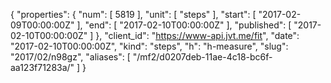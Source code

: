 {
  "properties": {
    "num": [
      5819
    ],
    "unit": [
      "steps"
    ],
    "start": [
      "2017-02-09T00:00:00Z"
    ],
    "end": [
      "2017-02-10T00:00:00Z"
    ],
    "published": [
      "2017-02-10T00:00:00Z"
    ]
  },
  "client_id": "https://www-api.jvt.me/fit",
  "date": "2017-02-10T00:00:00Z",
  "kind": "steps",
  "h": "h-measure",
  "slug": "2017/02/n98gz",
  "aliases": [
    "/mf2/d0207deb-11ae-4c18-bc6f-aa123f71283a/"
  ]
}
